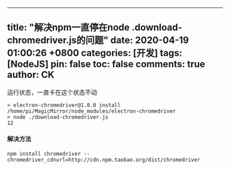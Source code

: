 ---
title: "解决npm一直停在node .download-chromedriver.js的问题"
date: 2020-04-19 01:00:26 +0800
categories: [开发]
tags: [NodeJS]
pin: false
toc: false
comments: true
author: CK
------
运行状态，一直卡在这个状态不动

```shell
> electron-chromedriver@1.8.0 install /home/pi/MagicMirror/node_modules/electron-chromedriver
> node ./download-chromedriver.js
12
```

#### 解决方法

```shell
npm install chromedriver --chromedriver_cdnurl=http://cdn.npm.taobao.org/dist/chromedriver
```